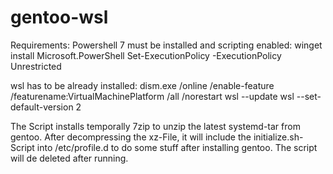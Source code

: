 # gentoo-wsl

Requirements:
Powershell 7 must be installed and scripting enabled:
winget install Microsoft.PowerShell
Set-ExecutionPolicy -ExecutionPolicy Unrestricted

wsl has to be already installed:
dism.exe /online /enable-feature /featurename:VirtualMachinePlatform /all /norestart
wsl --update
wsl --set-default-version 2

The Script installs temporally 7zip to unzip the latest systemd-tar from gentoo.
After decompressing the xz-File, it will include the initialize.sh-Script into /etc/profile.d to do some stuff after installing gentoo.
The script will de deleted after running.

